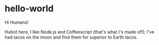 # hello-world

Hi Humans!

Hubot here, I like Node.js and Coffeescript (that's what I's made of!);
I've had tacos on the moon and find them for superior to Earth tacos.
